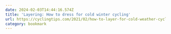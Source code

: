 ```yaml
---
date: 2024-02-03T14:44:16.574Z
title: 'Layering: How to dress for cold winter cycling'
url: https://cyclingtips.com/2021/02/how-to-layer-for-cold-weather-cycling/
category: bookmark
---
```


